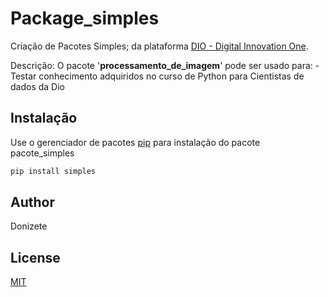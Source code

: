 # Package_simples

Criação de Pacotes Simples; da plataforma [DIO - Digital Innovation One](https://web.dio.me/). 

Descrição: 
O pacote '**processamento_de_imagem**' pode ser usado para:
	- Testar conhecimento adquiridos no curso de Python para Cientistas de dados da Dio
	

## Instalação

Use o gerenciador de pacotes  [pip](https://pip.pypa.io/en/stable/) para instalação do pacote pacote_simples

```bash
pip install simples
```



## Author
Donizete

## License
[MIT](https://choosealicense.com/licenses/mit/)